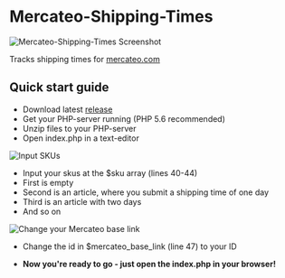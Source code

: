 # Mercateo-Shipping-Times
![Mercateo-Shipping-Times Screenshot](https://i.imgur.com/pGdsKEy.png)

Tracks shipping times for [mercateo.com](http://www.mercateo.com)


## Quick start guide
* Download latest [release](https://github.com/ADarkHero/Mercateo-Shipping-Times/releases)
* Get your PHP-server running (PHP 5.6 recommended)
* Unzip files to your PHP-server
* Open index.php in a text-editor

![Input SKUs](https://i.imgur.com/ribXrcA.png)
* Input your skus at the $sku array (lines 40-44)
* First is empty
* Second is an article, where you submit a shipping time of one day
* Third is an article with two days
* And so on

![Change your Mercateo base link](https://i.imgur.com/r0NEmCA.png)
* Change the id in $mercateo_base_link (line 47) to your ID

* **Now you're ready to go - just open the index.php in your browser!**
